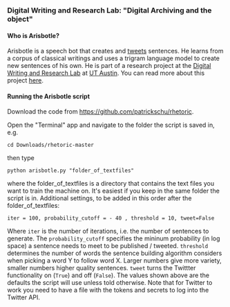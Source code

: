 ### Digital Writing and Research Lab: "Digital Archiving and the object"

#### Who is Arisbotle?

Arisbotle is a speech bot that creates and [tweets](https://twitter.com/Arisb0tle) sentences. He learns from a corpus of classical writings and uses a trigram language model to create new sentences of his own. He is part of a research project at the [Digital Writing and Research Lab](http://www.dwrl.utexas.edu/) at [UT Austin](https://twitter.com/TexasSports). You can read more about this project [here](http://www.dwrl.utexas.edu/2016/04/19/reviving-the-archive-aristotle-re-animated/). 


#### Running the Arisbotle script

Download the code from https://github.com/patrickschu/rhetoric.

Open the "Terminal" app and navigate to the folder the script is saved in, e.g. 

`cd Downloads/rhetoric-master`

then type 

`python arisbotle.py "folder_of_textfiles"`

where the folder_of_textfiles is a directory that contains the text files you want to train the machine on. It's easiest if you keep in the same folder the script is in. Additional settings, to be added in this order after the folder_of_textfiles:

`iter = 100, probability_cutoff = - 40 , threshold = 10, tweet=False`

Where `iter` is the number of iterations, i.e. the number of sentences to generate. The `probability_cutoff` specifies the mininum probability (in log space) a sentence needs to meet to be published / tweeted. `threshold` determines the number of words the sentence building algorithm considers when picking a word Y to follow word X. Larger numbers give more variety, smaller numbers higher quality sentences. `tweet` turns the Twittter functionality on (`True`) and off (`False`). The values shown above are the defaults the script will use unless told otherwise. Note that for Twitter to work you need to have a file with the tokens and secrets to log into the Twitter API. 


<!--- 
#### How to cite this piece of code
Schultz, Patrick. Arisbotle: A philosophical . Computer software. May 2016. https://github.com/patrickschu/rhetoric/blob/master/arisbotle.py.
---> 




